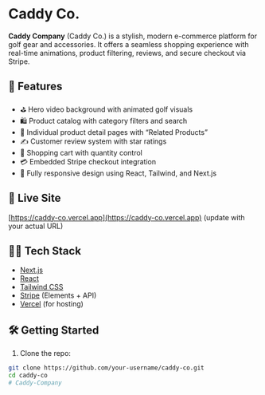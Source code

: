 # Caddy Co.

**Caddy Company** (Caddy Co.) is a stylish, modern e-commerce platform for golf gear and accessories. It offers a seamless shopping experience with real-time animations, product filtering, reviews, and secure checkout via Stripe.

## 🌟 Features

- ⛳ Hero video background with animated golf visuals
- 🛍️ Product catalog with category filters and search
- 🔎 Individual product detail pages with “Related Products”
- ✍️ Customer review system with star ratings
- 🛒 Shopping cart with quantity control
- 💳 Embedded Stripe checkout integration
- 📱 Fully responsive design using React, Tailwind, and Next.js

## 🚀 Live Site

[https://caddy-co.vercel.app](https://caddy-co.vercel.app) (update with your actual URL)

## 🧑‍💻 Tech Stack

- [Next.js](https://nextjs.org/)
- [React](https://react.dev/)
- [Tailwind CSS](https://tailwindcss.com/)
- [Stripe](https://stripe.com/) (Elements + API)
- [Vercel](https://vercel.com/) (for hosting)

## 🛠️ Getting Started

1. Clone the repo:

```bash
git clone https://github.com/your-username/caddy-co.git
cd caddy-co
# Caddy-Company
